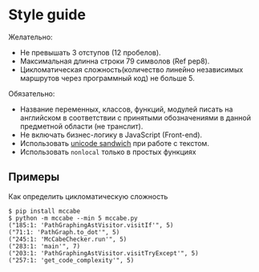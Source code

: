 # Style guide

Желательно:

* Не превышать 3 отступов \(12 пробелов\).
* Максимальная длинна строки 79 символов \(Ref pep8\).
* Цикломатическая сложность\(количество линейно независимых маршрутов через программный код\) не больше 5.

Обязательно:

* Название переменных, классов, функций, модулей писать на английском в соответствии с принятыми обозначениями в данной предметной области \(не транслит\).
* Не включать бизнес-логику в JavaScript \(Front-end\).
* Использовать [unicode sandwich](text-processing.md#unicode-sandwich) при работе с текстом.
* Использовать `nonlocal` только в простых функциях

## Примеры

Как определить цикломатическую сложность

```
$ pip install mccabe
$ python -m mccabe --min 5 mccabe.py
("185:1: 'PathGraphingAstVisitor.visitIf'", 5)
("71:1: 'PathGraph.to_dot'", 5)
("245:1: 'McCabeChecker.run'", 5)
("283:1: 'main'", 7)
("203:1: 'PathGraphingAstVisitor.visitTryExcept'", 5)
("257:1: 'get_code_complexity'", 5)
```



